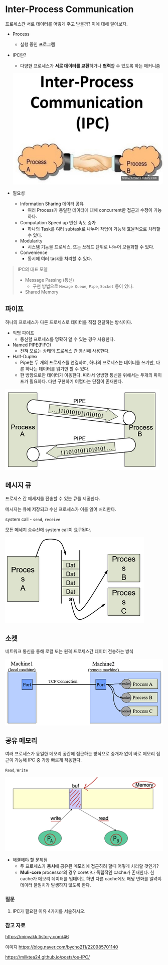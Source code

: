 # Inter-Process Communication

프로세스간 서로 데이터를 어떻게 주고 받을까? 이에 대해 알아보자.

- Process
    - 실행 중인 프로그램
- IPC란?
    - 다양한 프로세스가 **서로 데이터를 교환**하거나 **협력**할 수 있도록 하는 매커니즘
    
    ![image.png](./images/1.ipc.png)
    
- 필요성
    - Information Sharing 데이터 공유
        - 여러 Process가 동일한 데이터에 대해 concurrent한 접근과 수정이 가능하다.
    - Computation Speed up 연산 속도 증가
        - 하나의 Task를 여러 subtask로 나누어 작업이 가능해 효율적으로 처리할 수 있다.
    - Modularity
        - 시스템 기능을 프로세스, 또는 쓰레드 단위로 나누어 모듈화할 수 있다.
    - Convenience
        - 동시에 여러 task를 처리할 수 있다.

> IPC의 대표 모델
> 
> - Message Passing (통신)
>     - 구현 방법으로 `Mesage Queue`, `Pipe`, `Socket` 등이 있다.
> - Shared Memory

## 파이프

하나의 프로세스가 다른 프로세스로 데이터를 직접 전달하는 방식이다.

- 익명 파이프
    - 통신할 프로세스를 명확히 알 수 있는 경우 사용한다.
- Named PIPE(FIFO)
    - 전혀 모르는 상태의 프로세스 간 통신에 사용한다.
- Half-Duplex
    - Pipe는 두 개의 프로세스를 연결하여, 하나의 프로세스는 데이터를 쓰기만, 다른 하나는 데이터를 읽기만 할 수 있다.
    - 한 방향으로만 데이터가 이동한다. 따라서 양방향 통신을 위해서는 두개의 파이프가 필요하다. 다만 구현하기 어렵다는 단점이 존재한다.

![image.png](./images/2.pipe.png)

## 메시지 큐

프로세스 간 메세지를 전송할 수 있는 큐를 제공한다.

메시지는 큐에 저장되고 수신 프로세스가 이를 읽어 처리한다. 

system call -  `send`, `receive`

모든 메세지 송수신에 system call이 요구된다.

![image.png](./images/3.messageQueue.png)

## 소켓

네트워크 통신을 통해 로컬 또는 원격 프로세스간 데이터 전송하는 방식

![image.png](./images/4.socket.png)

## 공유 메모리

여러 프로세스가 동일한 메모리 공간에 접근하는 방식으로 중개자 없이 바로 메모리 접근이 가능해 IPC 중 가장 빠르게 작동한다.

`Read`, `Write`

![image.png](./images/5.sharedMemory.png)

- 해결해야 할 문제점
    - 두 프로세스가 **동시**에 공유된 메모리에 접근하려 할때 어떻게 처리할 것인가?
    - **Muli-core** processor의 경우 core마다 독립적인 cache가 존재한다.  한 cache가 메모리 데이터를 업데이트 하면 다른 cache에도 해당 변화를 알려야 데이터 불일치가 발생하지 않도록 한다.

### 질문

1. IPC가 필요한 이유 4가지를 서술하시오.

### 참고 자료

https://minyakk.tistory.com/46

이미지 https://blog.naver.com/bycho211/220985701140

https://milktea24.github.io/posts/os-IPC/